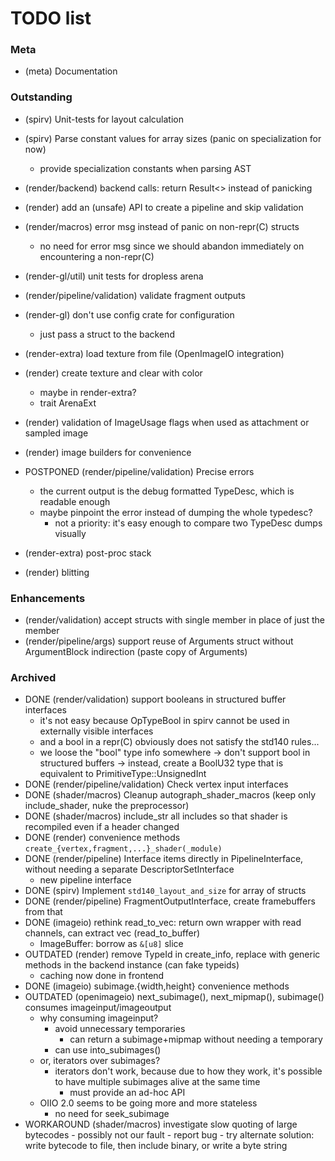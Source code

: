# TODO list

### Meta
- (meta) Documentation

### Outstanding
- (spirv) Unit-tests for layout calculation
- (spirv) Parse constant values for array sizes (panic on specialization for now)
    - provide specialization constants when parsing AST
- (render/backend) backend calls: return Result<> instead of panicking
- (render) add an (unsafe) API to create a pipeline and skip validation
- (render/macros) error msg instead of panic on non-repr(C) structs
    - no need for error msg since we should abandon immediately on encountering a non-repr(C)
- (render-gl/util) unit tests for dropless arena
- (render/pipeline/validation) validate fragment outputs
- (render-gl) don't use config crate for configuration
    - just pass a struct to the backend
- (render-extra) load texture from file (OpenImageIO integration)
- (render) create texture and clear with color
    - maybe in render-extra?
    - trait ArenaExt
- (render) validation of ImageUsage flags when used as attachment or sampled image
- (render) image builders for convenience

- POSTPONED (render/pipeline/validation) Precise errors
    - the current output is the debug formatted TypeDesc, which is readable enough
    - maybe pinpoint the error instead of dumping the whole typedesc? 
        - not a priority: it's easy enough to compare two TypeDesc dumps visually

- (render-extra) post-proc stack
- (render) blitting

    
### Enhancements
- (render/validation) accept structs with single member in place of just the member
- (render/pipeline/args) support reuse of Arguments struct without ArgumentBlock indirection (paste copy of Arguments)

### Archived
- DONE (render/validation) support booleans in structured buffer interfaces
    - it's not easy because OpTypeBool in spirv cannot be used in externally visible interfaces
    - and a bool in a repr(C) obviously does not satisfy the std140 rules...
    - we loose the "bool" type info somewhere
        -> don't support bool in structured buffers
        -> instead, create a BoolU32 type that is equivalent to PrimitiveType::UnsignedInt
- DONE (render/pipeline/validation) Check vertex input interfaces
- DONE (shader/macros) Cleanup autograph_shader_macros (keep only include_shader, nuke the preprocessor)
- DONE (shader/macros) include_str all includes so that shader is recompiled even if a header changed
- DONE (render) convenience methods `create_{vertex,fragment,...}_shader(_module)`
- DONE (render/pipeline) Interface items directly in PipelineInterface, without needing a separate DescriptorSetInterface
    - new pipeline interface
- DONE (spirv) Implement `std140_layout_and_size` for array of structs
- DONE (render/pipeline) FragmentOutputInterface, create framebuffers from that
- DONE (imageio) rethink read_to_vec: return own wrapper with read channels, can extract vec (read_to_buffer)
     - ImageBuffer: borrow as `&[u8]` slice
- OUTDATED (render) remove TypeId in create_info, replace with generic methods in the backend instance (can fake typeids)
    - caching now done in frontend
- DONE (imageio) subimage.{width,height} convenience methods
- OUTDATED (openimageio) next_subimage(), next_mipmap(), subimage() consumes imageinput/imageoutput
    - why consuming imageinput?
        - avoid unnecessary temporaries
            - can return a subimage+mipmap without needing a temporary
        - can use into_subimages()
    - or, iterators over subimages?
        - iterators don't work, because due to how they work, it's possible to have multiple subimages alive at the same time
            - must provide an ad-hoc API
    - OIIO 2.0 seems to be going more and more stateless
        - no need for seek_subimage
- WORKAROUND (shader/macros) investigate slow quoting of large bytecodes
      - possibly not our fault
          - report bug
      - try alternate solution: write bytecode to file, then include binary, or write a byte string

